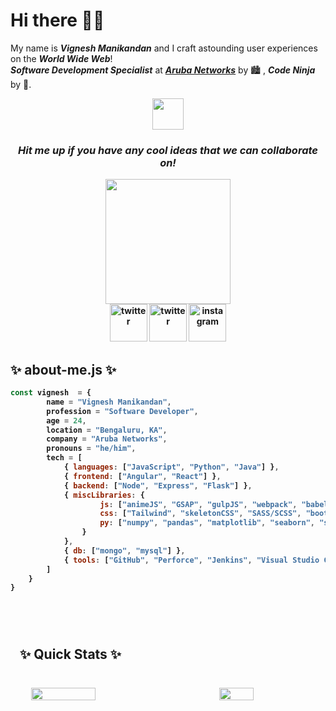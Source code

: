 <h1>Hi there 👋🏼</h1>

My name is ***Vignesh Manikandan*** and I craft astounding user experiences on the ***World Wide Web***!<br>
***_Software Development Specialist_*** at ***[Aruba Networks](https://www.arubanetworks.com)*** by 🏙 , ***Code Ninja*** by 🌌.

<div align="center">
    <img src="https://media.giphy.com/media/DgHAJrveNYC0N9oQjy/giphy.gif" width="50px">
</div>

<div align="center">
    <p><h3><i><strong>Hit me up if you have any cool ideas that we can collaborate on!<strong></i></h3></p>
</div>

<div align="center">
    <img src="https://media.giphy.com/media/htSeueZxZ2RkBPrIe1/giphy.gif" width="200px">
</div>

<div align="center">
    <a href="mailto:vigneshm1797@gmail.com" style="width: 50px; height: 50px;"><img src="https://media.giphy.com/media/GDs9d9ctyvm3KEfyFM/giphy.gif" alt="twitter" width="60px"></a>
    <a href="https://www.twitter.com/v_gn_sh" style="width: 50px; height: 50px;"><img src="https://media.giphy.com/media/j4jpTe4QhFdTrEucXL/giphy.gif" alt="twitter" width="60px"></a>
    <a href="https://www.instagram.com/the.vig" style="width: 50px; height: 50px;"><img src="https://media.giphy.com/media/Wu9Graz2W46frtHFKc/giphy.gif" alt="instagram" width="60px"></a>
</div>

<div>
    <p>
        <h2>✨&nbsp;about-me.js&nbsp;✨</h2>
    </p>
</div>

```javascript
const vignesh  = {
        name = "Vignesh Manikandan",
        profession = "Software Developer",
        age = 24,
        location = "Bengaluru, KA",
        company = "Aruba Networks",
        pronouns = "he/him",
        tech = [
            { languages: ["JavaScript", "Python", "Java"] },
            { frontend: ["Angular", "React"] },
            { backend: ["Node", "Express", "Flask"] },
            { miscLibraries: {
                    js: ["animeJS", "GSAP", "gulpJS", "webpack", "babel"],
                    css: ["Tailwind", "skeletonCSS", "SASS/SCSS", "bootstrap", "Material Design"],
                    py: ["numpy", "pandas", "matplotlib", "seaborn", "scikit-learn"]
                }
            },
            { db: ["mongo", "mysql"] },
            { tools: ["GitHub", "Perforce", "Jenkins", "Visual Studio Code", "PyCharm", "Jupyter Notebook"] }
        ]
    }
}
```

<br>

<section>
    <div style="padding: 15px; margin: 10px 0; width: 100%; height: 100%;">
        <p><h2>✨&nbsp;Quick Stats&nbsp;✨</h2></p>
        <br>
        <div style="display: flex; flex-direction: row; justify-content: space-around; align-items: center;">
            <img src="https://github-readme-stats.vercel.app/api?username=vigneshmanikandan97&count_private=true&show_icons=true&theme=highcontrast&border_radius=20&custom_title=Consolidated%20Stats" width="45%">
            <br>
            <br>
            <img src="https://github-readme-stats.vercel.app/api/top-langs/?username=vigneshmanikandan97&layout=compact" width="33%">
        </div>
    </div>
</section>

<section>
    <p><h2>✨&nbsp;Other Stats&nbsp;✨</h2></p>
    <br>
    
<!--START_SECTION:waka-->
![Code Time](http://img.shields.io/badge/Code%20Time-0%20secs-blue)

![Lines of code](https://img.shields.io/badge/From%20Hello%20World%20I%27ve%20Written-423.4%20thousand%20lines%20of%20code-blue)

**🐱 My GitHub Data** 

> 📦 43.2 kB Used in GitHub's Storage 
 > 
> 🏆 0 Contributions in the Year 2023
 > 
> 💼 Opted to Hire
 > 
> 📜 9 Public Repositories 
 > 
> 🔑 13 Private Repositories 
 > 
**I'm an Early 🐤** 

```text
🌞 Morning                14 commits          █████░░░░░░░░░░░░░░░░░░░░   20.90 % 
🌆 Daytime                44 commits          ████████████████░░░░░░░░░   65.67 % 
🌃 Evening                9 commits           ███░░░░░░░░░░░░░░░░░░░░░░   13.43 % 
🌙 Night                  0 commits           ░░░░░░░░░░░░░░░░░░░░░░░░░   00.00 % 
```
📅 **I'm Most Productive on Sunday** 

```text
Monday                   2 commits           █░░░░░░░░░░░░░░░░░░░░░░░░   02.99 % 
Tuesday                  11 commits          ████░░░░░░░░░░░░░░░░░░░░░   16.42 % 
Wednesday                7 commits           ███░░░░░░░░░░░░░░░░░░░░░░   10.45 % 
Thursday                 3 commits           █░░░░░░░░░░░░░░░░░░░░░░░░   04.48 % 
Friday                   3 commits           █░░░░░░░░░░░░░░░░░░░░░░░░   04.48 % 
Saturday                 4 commits           █░░░░░░░░░░░░░░░░░░░░░░░░   05.97 % 
Sunday                   37 commits          ██████████████░░░░░░░░░░░   55.22 % 
```


📊 **This Week I Spent My Time On** 

```text
🕑︎ Time Zone: Asia/Kolkata

💬 Programming Languages: 
No Activity Tracked This Week

🐱‍💻 Projects: 
No Activity Tracked This Week
```

**I Mostly Code in JavaScript** 

```text
JavaScript               7 repos             █████████░░░░░░░░░░░░░░░░   36.84 % 
Python                   5 repos             ███████░░░░░░░░░░░░░░░░░░   26.32 % 
Jupyter Notebook         5 repos             ███████░░░░░░░░░░░░░░░░░░   26.32 % 
TypeScript               1 repo              █░░░░░░░░░░░░░░░░░░░░░░░░   05.26 % 
SCSS                     1 repo              █░░░░░░░░░░░░░░░░░░░░░░░░   05.26 % 
```




 Last Updated on 08/03/2023 18:40:19 UTC
<!--END_SECTION:waka-->
</section>

<!--
**vigneshmanikandan97/vigneshmanikandan97** is a ✨ _special_ ✨ repository because its `README.md` (this file) appears on your GitHub profile.
-->
